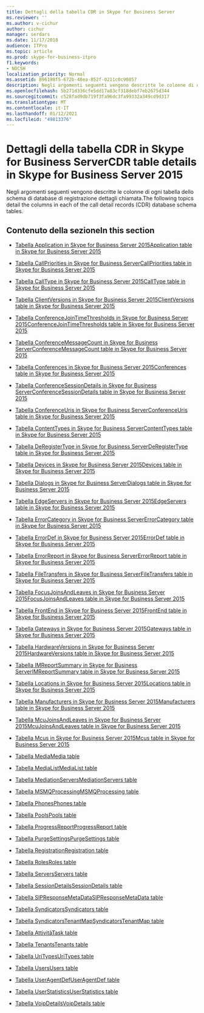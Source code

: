 ```yaml
---
title: Dettagli della tabella CDR in Skype for Business Server
ms.reviewer: ''
ms.author: v-cichur
author: cichur
manager: serdars
ms.date: 11/17/2018
audience: ITPro
ms.topic: article
ms.prod: skype-for-business-itpro
f1.keywords:
- NOCSH
localization_priority: Normal
ms.assetid: 896198f5-672b-48ea-852f-0211c0c90857
description: Negli argomenti seguenti vengono descritte le colonne di ogni tabella dello schema di database di registrazione dettagli chiamata.
ms.openlocfilehash: 5b271d336cfe5dd17a83cf318debf7eb2675d344
ms.sourcegitcommit: c528fad9db719f3fa96dc3fa99332a349cd9d317
ms.translationtype: MT
ms.contentlocale: it-IT
ms.lasthandoff: 01/12/2021
ms.locfileid: "49813376"
---
```

# <a name="cdr-table-details-in-skype-for-business-server-2015"></a><span data-ttu-id="d4156-103">Dettagli della tabella CDR in Skype for Business Server</span><span class="sxs-lookup"><span data-stu-id="d4156-103">CDR table details in Skype for Business Server 2015</span></span>
 
<span data-ttu-id="d4156-104">Negli argomenti seguenti vengono descritte le colonne di ogni tabella dello schema di database di registrazione dettagli chiamata.</span><span class="sxs-lookup"><span data-stu-id="d4156-104">The following topics detail the columns in each of the call detail records (CDR) database schema tables.</span></span>
  
## <a name="in-this-section"></a><span data-ttu-id="d4156-105">Contenuto della sezione</span><span class="sxs-lookup"><span data-stu-id="d4156-105">In this section</span></span>

- [<span data-ttu-id="d4156-106">Tabella Application in Skype for Business Server 2015</span><span class="sxs-lookup"><span data-stu-id="d4156-106">Application table in Skype for Business Server 2015</span></span>](application.md)
    
- [<span data-ttu-id="d4156-107">Tabella CallPriorities in Skype for Business Server</span><span class="sxs-lookup"><span data-stu-id="d4156-107">CallPriorities table in Skype for Business Server 2015</span></span>](callpriorities.md)
    
- [<span data-ttu-id="d4156-108">Tabella CallType in Skype for Business Server 2015</span><span class="sxs-lookup"><span data-stu-id="d4156-108">CallType table in Skype for Business Server 2015</span></span>](calltype.md)
    
- [<span data-ttu-id="d4156-109">Tabella ClientVersions in Skype for Business Server 2015</span><span class="sxs-lookup"><span data-stu-id="d4156-109">ClientVersions table in Skype for Business Server 2015</span></span>](clientversions.md)
    
- [<span data-ttu-id="d4156-110">Tabella ConferenceJoinTimeThresholds in Skype for Business Server 2015</span><span class="sxs-lookup"><span data-stu-id="d4156-110">ConferenceJoinTimeThresholds table in Skype for Business Server 2015</span></span>](conferencejointimethresholds.md)
    
- [<span data-ttu-id="d4156-111">Tabella ConferenceMessageCount in Skype for Business Server</span><span class="sxs-lookup"><span data-stu-id="d4156-111">ConferenceMessageCount table in Skype for Business Server 2015</span></span>](conferencemessagecount.md)
    
- [<span data-ttu-id="d4156-112">Tabella Conferences in Skype for Business Server 2015</span><span class="sxs-lookup"><span data-stu-id="d4156-112">Conferences table in Skype for Business Server 2015</span></span>](conferences.md)
    
- [<span data-ttu-id="d4156-113">Tabella ConferenceSessionDetails in Skype for Business Server</span><span class="sxs-lookup"><span data-stu-id="d4156-113">ConferenceSessionDetails table in Skype for Business Server 2015</span></span>](conferencesessiondetails-0.md)
    
- [<span data-ttu-id="d4156-114">Tabella ConferenceUris in Skype for Business Server</span><span class="sxs-lookup"><span data-stu-id="d4156-114">ConferenceUris table in Skype for Business Server 2015</span></span>](conferenceuris.md)
    
- [<span data-ttu-id="d4156-115">Tabella ContentTypes in Skype for Business Server</span><span class="sxs-lookup"><span data-stu-id="d4156-115">ContentTypes table in Skype for Business Server 2015</span></span>](contenttypes.md)
    
- [<span data-ttu-id="d4156-116">Tabella DeRegisterType in Skype for Business Server</span><span class="sxs-lookup"><span data-stu-id="d4156-116">DeRegisterType table in Skype for Business Server 2015</span></span>](deregistertype.md)
    
- [<span data-ttu-id="d4156-117">Tabella Devices in Skype for Business Server 2015</span><span class="sxs-lookup"><span data-stu-id="d4156-117">Devices table in Skype for Business Server 2015</span></span>](devices.md)
    
- [<span data-ttu-id="d4156-118">Tabella Dialogs in Skype for Business Server</span><span class="sxs-lookup"><span data-stu-id="d4156-118">Dialogs table in Skype for Business Server 2015</span></span>](dialogs.md)
    
- [<span data-ttu-id="d4156-119">Tabella EdgeServers in Skype for Business Server 2015</span><span class="sxs-lookup"><span data-stu-id="d4156-119">EdgeServers table in Skype for Business Server 2015</span></span>](edgeservers.md)
    
- [<span data-ttu-id="d4156-120">Tabella ErrorCategory in Skype for Business Server</span><span class="sxs-lookup"><span data-stu-id="d4156-120">ErrorCategory table in Skype for Business Server 2015</span></span>](errorcategory.md)
    
- [<span data-ttu-id="d4156-121">Tabella ErrorDef in Skype for Business Server 2015</span><span class="sxs-lookup"><span data-stu-id="d4156-121">ErrorDef table in Skype for Business Server 2015</span></span>](errordef.md)
    
- [<span data-ttu-id="d4156-122">Tabella ErrorReport in Skype for Business Server</span><span class="sxs-lookup"><span data-stu-id="d4156-122">ErrorReport table in Skype for Business Server 2015</span></span>](errorreport.md)
    
- [<span data-ttu-id="d4156-123">Tabella FileTransfers in Skype for Business Server</span><span class="sxs-lookup"><span data-stu-id="d4156-123">FileTransfers table in Skype for Business Server 2015</span></span>](filetransfers-0.md)
    
- [<span data-ttu-id="d4156-124">Tabella FocusJoinsAndLeaves in Skype for Business Server 2015</span><span class="sxs-lookup"><span data-stu-id="d4156-124">FocusJoinsAndLeaves table in Skype for Business Server 2015</span></span>](focusjoinsandleaves.md)
    
- [<span data-ttu-id="d4156-125">Tabella FrontEnd in Skype for Business Server 2015</span><span class="sxs-lookup"><span data-stu-id="d4156-125">FrontEnd table in Skype for Business Server 2015</span></span>](frontend.md)
    
- [<span data-ttu-id="d4156-126">Tabella Gateways in Skype for Business Server 2015</span><span class="sxs-lookup"><span data-stu-id="d4156-126">Gateways table in Skype for Business Server 2015</span></span>](gateways.md)
    
- [<span data-ttu-id="d4156-127">Tabella HardwareVersions in Skype for Business Server 2015</span><span class="sxs-lookup"><span data-stu-id="d4156-127">HardwareVersions table in Skype for Business Server 2015</span></span>](hardwareversions.md)
    
- [<span data-ttu-id="d4156-128">Tabella IMReportSummary in Skype for Business Server</span><span class="sxs-lookup"><span data-stu-id="d4156-128">IMReportSummary table in Skype for Business Server 2015</span></span>](imreportsummary.md)
    
- [<span data-ttu-id="d4156-129">Tabella Locations in Skype for Business Server 2015</span><span class="sxs-lookup"><span data-stu-id="d4156-129">Locations table in Skype for Business Server 2015</span></span>](locations.md)
    
- [<span data-ttu-id="d4156-130">Tabella Manufacturers in Skype for Business Server 2015</span><span class="sxs-lookup"><span data-stu-id="d4156-130">Manufacturers table in Skype for Business Server 2015</span></span>](manufacturers.md)
    
- [<span data-ttu-id="d4156-131">Tabella McuJoinsAndLeaves in Skype for Business Server 2015</span><span class="sxs-lookup"><span data-stu-id="d4156-131">McuJoinsAndLeaves table in Skype for Business Server 2015</span></span>](mcujoinsandleaves.md)
    
- [<span data-ttu-id="d4156-132">Tabella Mcus in Skype for Business Server 2015</span><span class="sxs-lookup"><span data-stu-id="d4156-132">Mcus table in Skype for Business Server 2015</span></span>](mcus.md)
    
- [<span data-ttu-id="d4156-133">Tabella Media</span><span class="sxs-lookup"><span data-stu-id="d4156-133">Media table</span></span>](media.md)
    
- [<span data-ttu-id="d4156-134">Tabella MediaList</span><span class="sxs-lookup"><span data-stu-id="d4156-134">MediaList table</span></span>](medialist.md)
    
- [<span data-ttu-id="d4156-135">Tabella MediationServers</span><span class="sxs-lookup"><span data-stu-id="d4156-135">MediationServers table</span></span>](mediationservers.md)
    
- [<span data-ttu-id="d4156-136">Tabella MSMQProcessing</span><span class="sxs-lookup"><span data-stu-id="d4156-136">MSMQProcessing table</span></span>](msmqprocessing.md)
    
- [<span data-ttu-id="d4156-137">Tabella Phones</span><span class="sxs-lookup"><span data-stu-id="d4156-137">Phones table</span></span>](phones.md)
    
- [<span data-ttu-id="d4156-138">Tabella Pools</span><span class="sxs-lookup"><span data-stu-id="d4156-138">Pools table</span></span>](pools.md)
    
- [<span data-ttu-id="d4156-139">Tabella ProgressReport</span><span class="sxs-lookup"><span data-stu-id="d4156-139">ProgressReport table</span></span>](progressreport.md)
    
- [<span data-ttu-id="d4156-140">Tabella PurgeSettings</span><span class="sxs-lookup"><span data-stu-id="d4156-140">PurgeSettings table</span></span>](purgesettings.md)
    
- [<span data-ttu-id="d4156-141">Tabella Registration</span><span class="sxs-lookup"><span data-stu-id="d4156-141">Registration table</span></span>](registration.md)
    
- [<span data-ttu-id="d4156-142">Tabella Roles</span><span class="sxs-lookup"><span data-stu-id="d4156-142">Roles table</span></span>](roles.md)
    
- [<span data-ttu-id="d4156-143">Tabella Servers</span><span class="sxs-lookup"><span data-stu-id="d4156-143">Servers table</span></span>](servers.md)
    
- [<span data-ttu-id="d4156-144">Tabella SessionDetails</span><span class="sxs-lookup"><span data-stu-id="d4156-144">SessionDetails table</span></span>](sessiondetails.md)
    
- [<span data-ttu-id="d4156-145">Tabella SIPResponseMetaData</span><span class="sxs-lookup"><span data-stu-id="d4156-145">SIPResponseMetaData table</span></span>](sipresponsemetadata.md)
    
- [<span data-ttu-id="d4156-146">Tabella Syndicators</span><span class="sxs-lookup"><span data-stu-id="d4156-146">Syndicators table</span></span>](syndicators.md)
    
- [<span data-ttu-id="d4156-147">Tabella SyndicatorsTenantMap</span><span class="sxs-lookup"><span data-stu-id="d4156-147">SyndicatorsTenantMap table</span></span>](syndicatorstenantmap.md)
    
- [<span data-ttu-id="d4156-148">Tabella Attività</span><span class="sxs-lookup"><span data-stu-id="d4156-148">Task table</span></span>](task.md)
    
- [<span data-ttu-id="d4156-149">Tabella Tenants</span><span class="sxs-lookup"><span data-stu-id="d4156-149">Tenants table</span></span>](tenants.md)
    
- [<span data-ttu-id="d4156-150">Tabella UriTypes</span><span class="sxs-lookup"><span data-stu-id="d4156-150">UriTypes table</span></span>](uritypes.md)
    
- [<span data-ttu-id="d4156-151">Tabella Users</span><span class="sxs-lookup"><span data-stu-id="d4156-151">Users table</span></span>](users.md)
    
- [<span data-ttu-id="d4156-152">Tabella UserAgentDef</span><span class="sxs-lookup"><span data-stu-id="d4156-152">UserAgentDef table</span></span>](useragentdef.md)
    
- [<span data-ttu-id="d4156-153">Tabella UserStatistics</span><span class="sxs-lookup"><span data-stu-id="d4156-153">UserStatistics table</span></span>](userstatistics.md)
    
- [<span data-ttu-id="d4156-154">Tabella VoipDetails</span><span class="sxs-lookup"><span data-stu-id="d4156-154">VoipDetails table</span></span>](voipdetails-0.md)
    

